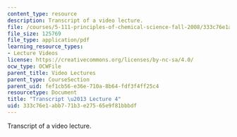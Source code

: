 ```yaml
---
content_type: resource
description: Transcript of a video lecture.
file: /courses/5-111-principles-of-chemical-science-fall-2008/333c76e1abb771b3e27565e9f81bbbdf_5-111F08-L04.pdf
file_size: 125769
file_type: application/pdf
learning_resource_types:
- Lecture Videos
license: https://creativecommons.org/licenses/by-nc-sa/4.0/
ocw_type: OCWFile
parent_title: Video Lectures
parent_type: CourseSection
parent_uid: fef1cb56-e36e-710a-8b64-fdf3f4ff25c4
resourcetype: Document
title: "Transcript \u2013 Lecture 4"
uid: 333c76e1-abb7-71b3-e275-65e9f81bbbdf
---
```

Transcript of a video lecture.